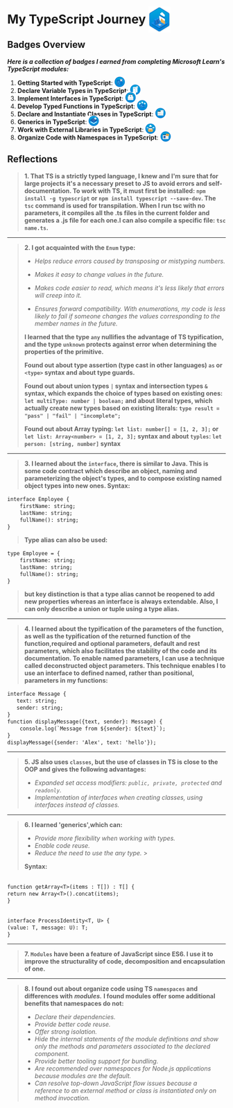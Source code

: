 # My TypeScript Journey [<img src="./badges/image.png" alt="Build JavaScript applications using TypeScript" width="50" style="transform:translateY(20px);margin-top:-20px"/>](https://learn.microsoft.com/api/achievements/share/ru-ru/OleksiiBolotin-3075/3XL4KQQH?sharingId=B9F02BCF94D8FEC4)

## Badges Overview

**_Here is a collection of badges I earned from completing Microsoft Learn's TypeScript modules:_**

1. **Getting Started with TypeScript**: [<img src="./badges/image-1.png" alt="module-1" width="25" style="transform:translateY(5px);margin-top:-10px"/>](https://learn.microsoft.com/api/achievements/share/en-us/OleksiiBolotin-3075/WA6LRV4N?sharingId=B9F02BCF94D8FEC4)
2. **Declare Variable Types in TypeScript**: [<img src="./badges/image-2.png" alt="module-2" width="25" style="transform:translateY(5px);margin-top:-10px"/>](https://learn.microsoft.com/api/achievements/share/en-us/OleksiiBolotin-3075/EJAR488P?sharingId=B9F02BCF94D8FEC4)
3. **Implement Interfaces in TypeScript**: [<img src="./badges/image-3.png" alt="module-3" width="25" style="transform:translateY(5px);margin-top:-10px"/>](https://learn.microsoft.com/api/achievements/share/ru-ru/OleksiiBolotin-3075/CWT383T9?sharingId=B9F02BCF94D8FEC4)
4. **Develop Typed Functions in TypeScript**: [<img src="./badges/image-4.png" alt="module-4" width="25" style="transform:translateY(5px);margin-top:-10px"/>](https://learn.microsoft.com/api/achievements/share/ru-ru/OleksiiBolotin-3075/8R672Y7W?sharingId=B9F02BCF94D8FEC4)
5. **Declare and Instantiate Classes in TypeScript**: [<img src="./badges/image-5.png" alt="module-5" width="25" style="transform:translateY(5px);margin-top:-10px"/>](https://learn.microsoft.com/api/achievements/share/ru-ru/OleksiiBolotin-3075/ZPFSADM2?sharingId=B9F02BCF94D8FEC4)
6. **Generics in TypeScript**: [<img src="./badges/image-6.png" alt="module-6" width="25" style="transform:translateY(5px);margin-top:-10px"/>](https://learn.microsoft.com/api/achievements/share/ru-ru/OleksiiBolotin-3075/UF5VNJH3?sharingId=B9F02BCF94D8FEC4)
7. **Work with External Libraries in TypeScript**: [<img src="./badges/image-7.png" alt="module-7" width="25" style="transform:translateY(5px);margin-top:-10px"/>](https://learn.microsoft.com/api/achievements/share/ru-ru/OleksiiBolotin-3075/4S2NC95K?sharingId=B9F02BCF94D8FEC4)
8. **Organize Code with Namespaces in TypeScript**: [<img src="./badges/image-8.png" alt="module-8" width="25" style="transform:translateY(5px);margin-top:-10px"/>](https://learn.microsoft.com/api/achievements/share/ru-ru/OleksiiBolotin-3075/UF5P4MQ3?sharingId=B9F02BCF94D8FEC4)

## Reflections

> **1. That TS is a strictly typed language, I knew and I'm sure that for large projects it's a necessary preset to JS to avoid errors and self-documentation. To work with TS, it must first be installed: `npm install -g typescript` or `npm install typescript --save-dev`. The `tsc` command is used for transpilation. When I run tsc with no parameters, it compiles all the .ts files in the current folder and generates a .js file for each one.I can also compile a specific file: `tsc name.ts`.**

---

> **2. I got acquainted with the `Enum` type:**
>
> - _Helps reduce errors caused by transposing or mistyping numbers._
> - _Makes it easy to change values in the future._
>
> - _Makes code easier to read, which means it's less likely that errors will creep into it._
> - _Ensures forward compatibility. With enumerations, my code is less likely to fail if someone changes the values corresponding to the member names in the future._
>
> **I learned that the type `any` nullifies the advantage of TS typification, and the type `unknown` protects against error when determining the properties of the primitive.**
>
> **Found out about type assertion (type cast in other languages) `as` or `<type>` syntax and about type guards.**
>
> **Found out about union types `|` syntax and intersection types `&` syntax, which expands the choice of types based on existing ones:
> `let multiType: number | boolean;`
> and about literal types, which actually create new types based on existing literals:
> `type result = "pass" | "fail" | "incomplete";`**
>
> **Found out about Array typing:
> `let list: number[] = [1, 2, 3];` or
> `let list: Array<number> = [1, 2, 3];` syntax
> and about `typles`: `let person: [string, number]` syntax**

---

> **3. I learned about the `interface`, there is similar to Java. This is some code contract which describe an object, naming and parameterizing the object's types, and to compose existing named object types into new ones. Syntax:**

```
interface Employee {
    firstName: string;
    lastName: string;
    fullName(): string;
}
```

> **Type alias can also be used:**

```
type Employee = {
    firstName: string;
    lastName: string;
    fullName(): string;
}
```

> **but key distinction is that a type alias cannot be reopened to add new properties whereas an interface is always extendable. Also, I can only describe a union or tuple using a type alias.**

---

> **4. I learned about the typification of the parameters of the function, as well as the typification of the returned function of the function,required and optional parameters, default and rest parameters, which also facilitates the stability of the code and its documentation.
> To enable named parameters, I can use a technique called deconstructed object parameters. This technique enables I to use an interface to defined named, rather than positional, parameters in my functions:**

```
interface Message {
   text: string;
   sender: string;
}
function displayMessage({text, sender}: Message) {
    console.log(`Message from ${sender}: ${text}`);
}
displayMessage({sender: 'Alex', text: 'hello'});
```

---

> **5. JS also uses `classes`, but the use of classes in TS is close to the OOP and gives the following advantages:**
>
> - _Expanded set access modifiers: `public, private, protected` and `readonly`._
> - _Implementation of interfaces when creating classes, using interfaces instead of classes._

---

> **6. I learned 'generics',which can:**
>
> - _Provide more flexibility when working with types._
> - _Enable code reuse._
> - _Reduce the need to use the any type._ >
>
> **Syntax:**

```

function getArray<T>(items : T[]) : T[] {
return new Array<T>().concat(items);
}

```

```

interface ProcessIdentity<T, U> {
(value: T, message: U): T;
}

```

---

> **7. `Modules` have been a feature of JavaScript since ES6. I use it to improve the structurality of code, decomposition and encapsulation of one.**

---

> **8. I found out about organize code using TS `namespaces` and differences with** **_modules._** **I found modules offer some additional benefits that namespaces do not:**
>
> - _Declare their dependencies._
> - _Provide better code reuse._
> - _Offer strong isolation._
> - _Hide the internal statements of the module definitions and show only the methods and parameters associated to the declared component._
> - _Provide better tooling support for bundling._
> - _Are recommended over namespaces for Node.js applications because modules are the default._
> - _Can resolve top-down JavaScript flow issues because a reference to an external method or class is instantiated only on method invocation._

```

```
